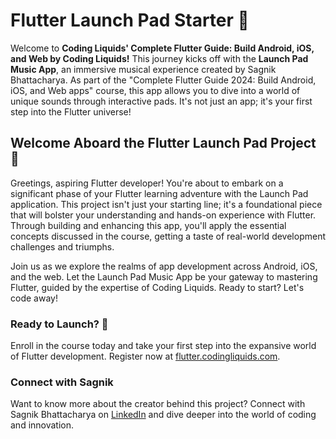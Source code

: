 # Flutter Launch Pad Starter 🚀

Welcome to **Coding Liquids' Complete Flutter Guide: Build Android, iOS, and Web by Coding Liquids!** This journey kicks off with the **Launch Pad Music App**, an immersive musical experience created by Sagnik Bhattacharya. As part of the "Complete Flutter Guide 2024: Build Android, iOS, and Web apps" course, this app allows you to dive into a world of unique sounds through interactive pads. It's not just an app; it's your first step into the Flutter universe!

## Welcome Aboard the Flutter Launch Pad Project 🚀

Greetings, aspiring Flutter developer! You're about to embark on a significant phase of your Flutter learning adventure with the Launch Pad application. This project isn't just your starting line; it's a foundational piece that will bolster your understanding and hands-on experience with Flutter. Through building and enhancing this app, you'll apply the essential concepts discussed in the course, getting a taste of real-world development challenges and triumphs.

Join us as we explore the realms of app development across Android, iOS, and the web. Let the Launch Pad Music App be your gateway to mastering Flutter, guided by the expertise of Coding Liquids. Ready to start? Let's code away!

### Ready to Launch? 🚀

Enroll in the course today and take your first step into the expansive world of Flutter development. Register now at [flutter.codingliquids.com](https://flutter.codingliquids.com).

### Connect with Sagnik

Want to know more about the creator behind this project? Connect with Sagnik Bhattacharya on [LinkedIn](https://www.linkedin.com/in/sagnik-bhattacharya-916b9463/) and dive deeper into the world of coding and innovation.
